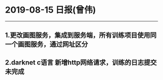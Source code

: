 # 2019-08-15 日报(曾伟)
---
## 1.更改画图服务，集成到服务端，所有训练项目使用同一个画图服务，通过网址区分
## 2.darknet c语言 新增http网络请求，训练的日志提交未完成
